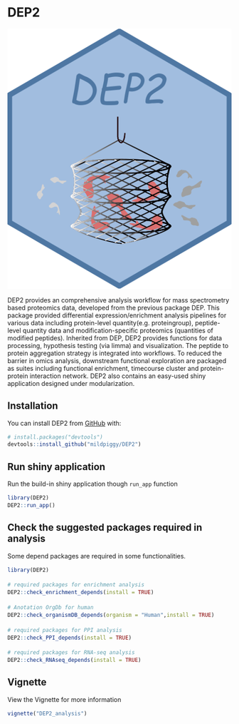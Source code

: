 
<!-- README.md is generated from README.Rmd. Please edit that file -->

# DEP2

<!-- badges: start -->
<!-- badges: end -->

![logo](inst/DEP2shiny230202/www/logo.png)

DEP2 provides an comprehensive analysis workflow for mass spectrometry
based proteomics data, developed from the previous package DEP. This
package provided differential expression/enrichment analysis pipelines
for various data including protein-level quantity(e.g. proteingroup),
peptide-level quantity data and modification-specific proteomics
(quantities of modified peptides). Inherited from DEP, DEP2 provides
functions for data processing, hypothesis testing (via limma) and
visualization. The peptide to protein aggregation strategy is integrated
into workflows. To reduced the barrier in omics analysis, downstream
functional exploration are packaged as suites including functional
enrichment, timecourse cluster and protein-protein interaction network.
DEP2 also contains an easy-used shiny application designed under
modularization.

## Installation

You can install DEP2 from [GitHub](https://github.com/) with:

``` r
# install.packages("devtools")
devtools::install_github("mildpiggy/DEP2")
```

## Run shiny application

Run the build-in shiny application though `run_app` function

``` r
library(DEP2)
DEP2::run_app()
```

## Check the suggested packages required in analysis

Some depend packages are required in some functionalities.

``` r
library(DEP2)

# required packages for enrichment analysis
DEP2::check_enrichment_depends(install = TRUE)

# Anotation OrgDb for human
DEP2::check_organismDB_depends(organism = "Human",install = TRUE)

# required packages for PPI analysis
DEP2::check_PPI_depends(install = TRUE)

# required packages for RNA-seq analysis
DEP2::check_RNAseq_depends(install = TRUE)
```

## Vignette

View the Vignette for more information

``` r
vignette("DEP2_analysis")
```
